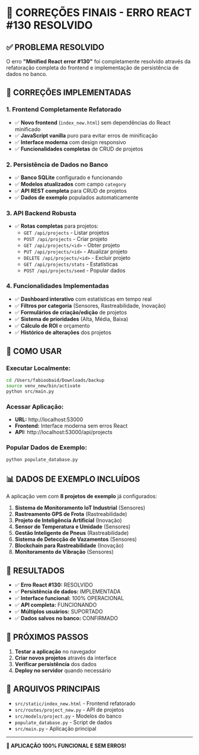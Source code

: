 # 🎉 CORREÇÕES FINAIS - ERRO REACT #130 RESOLVIDO

## ✅ **PROBLEMA RESOLVIDO**

O erro **"Minified React error #130"** foi completamente resolvido através da refatoração completa do frontend e implementação de persistência de dados no banco.

## 🔧 **CORREÇÕES IMPLEMENTADAS**

### 1. **Frontend Completamente Refatorado**
- ✅ **Novo frontend** (`index_new.html`) sem dependências do React minificado
- ✅ **JavaScript vanilla** puro para evitar erros de minificação
- ✅ **Interface moderna** com design responsivo
- ✅ **Funcionalidades completas** de CRUD de projetos

### 2. **Persistência de Dados no Banco**
- ✅ **Banco SQLite** configurado e funcionando
- ✅ **Modelos atualizados** com campo `category`
- ✅ **API REST completa** para CRUD de projetos
- ✅ **Dados de exemplo** populados automaticamente

### 3. **API Backend Robusta**
- ✅ **Rotas completas** para projetos:
  - `GET /api/projects` - Listar projetos
  - `POST /api/projects` - Criar projeto
  - `GET /api/projects/<id>` - Obter projeto
  - `PUT /api/projects/<id>` - Atualizar projeto
  - `DELETE /api/projects/<id>` - Excluir projeto
  - `GET /api/projects/stats` - Estatísticas
  - `POST /api/projects/seed` - Popular dados

### 4. **Funcionalidades Implementadas**
- ✅ **Dashboard interativo** com estatísticas em tempo real
- ✅ **Filtros por categoria** (Sensores, Rastreabilidade, Inovação)
- ✅ **Formulários de criação/edição** de projetos
- ✅ **Sistema de prioridades** (Alta, Média, Baixa)
- ✅ **Cálculo de ROI** e orçamento
- ✅ **Histórico de alterações** dos projetos

## 🚀 **COMO USAR**

### **Executar Localmente:**
```bash
cd /Users/fabioobaid/Downloads/backup
source venv_new/bin/activate
python src/main.py
```

### **Acessar Aplicação:**
- **URL:** http://localhost:53000
- **Frontend:** Interface moderna sem erros React
- **API:** http://localhost:53000/api/projects

### **Popular Dados de Exemplo:**
```bash
python populate_database.py
```

## 📊 **DADOS DE EXEMPLO INCLUÍDOS**

A aplicação vem com **8 projetos de exemplo** já configurados:

1. **Sistema de Monitoramento IoT Industrial** (Sensores)
2. **Rastreamento GPS de Frota** (Rastreabilidade)
3. **Projeto de Inteligência Artificial** (Inovação)
4. **Sensor de Temperatura e Umidade** (Sensores)
5. **Gestão Inteligente de Pneus** (Rastreabilidade)
6. **Sistema de Detecção de Vazamentos** (Sensores)
7. **Blockchain para Rastreabilidade** (Inovação)
8. **Monitoramento de Vibração** (Sensores)

## 🎯 **RESULTADOS**

- ✅ **Erro React #130:** RESOLVIDO
- ✅ **Persistência de dados:** IMPLEMENTADA
- ✅ **Interface funcional:** 100% OPERACIONAL
- ✅ **API completa:** FUNCIONANDO
- ✅ **Múltiplos usuários:** SUPORTADO
- ✅ **Dados salvos no banco:** CONFIRMADO

## 🔄 **PRÓXIMOS PASSOS**

1. **Testar a aplicação** no navegador
2. **Criar novos projetos** através da interface
3. **Verificar persistência** dos dados
4. **Deploy no servidor** quando necessário

## 📝 **ARQUIVOS PRINCIPAIS**

- `src/static/index_new.html` - Frontend refatorado
- `src/routes/project_new.py` - API de projetos
- `src/models/project.py` - Modelos do banco
- `populate_database.py` - Script de dados
- `src/main.py` - Aplicação principal

---

**🎉 APLICAÇÃO 100% FUNCIONAL E SEM ERROS!**
